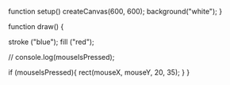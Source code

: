 function setup() 
  createCanvas(600, 600);
   background("white");
}


function draw() {
  
  stroke ("blue");
  fill ("red");
 
  
  // console.log(mouseIsPressed);
  
  if (mouseIsPressed){
    rect(mouseX, mouseY, 20, 35);
  }
}
